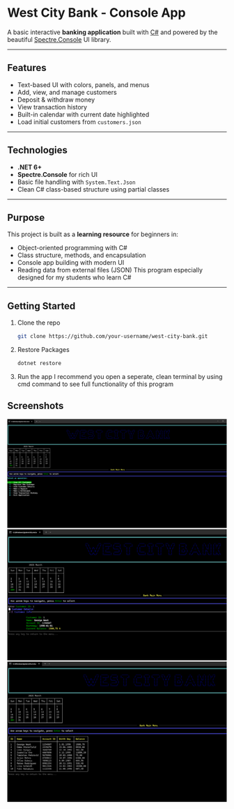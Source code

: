 # West City Bank - Console App

A basic interactive **banking application** built with [C#](https://learn.microsoft.com/en-us/dotnet/csharp/) and powered by the beautiful [Spectre.Console](https://spectreconsole.net/) UI library.

---

## Features

- Text-based UI with colors, panels, and menus
- Add, view, and manage customers
- Deposit & withdraw money
- View transaction history
- Built-in calendar with current date highlighted
- Load initial customers from `customers.json`

---

## Technologies

- **.NET 6+**
- **Spectre.Console** for rich UI
- Basic file handling with `System.Text.Json`
- Clean C# class-based structure using partial classes

---

## Purpose

This project is built as a **learning resource** for beginners in:

- Object-oriented programming with C#
- Class structure, methods, and encapsulation
- Console app building with modern UI
- Reading data from external files (JSON)
  This program especially designed for my students who learn C#

---

## Getting Started

1. Clone the repo

   ```bash
   git clone https://github.com/your-username/west-city-bank.git

   ```

2. Restore Packages
   ```bash
   dotnet restore
   ```
3. Run the app
   I recommend you open a seperate, clean terminal by using cmd command to see full functionality of this program

## Screenshots

![Bank Main ](/screenshots/bank1.png)
![Customer Detail ](/screenshots/bank2.png)
![All Customers ](/screenshots/bank3.png)

